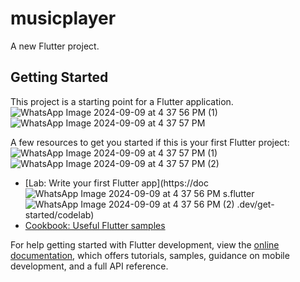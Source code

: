 # musicplayer

A new Flutter project.

## Getting Started

This project is a starting point for a Flutter application.
![WhatsApp Image 2024-09-09 at 4 37 56 PM (1)](https://github.com/user-attachments/assets/1703958c-5440-4096-96df-75ad71b08d7b)
![WhatsApp Image 2024-09-09 at 4 37 57 PM](https://github.com/user-attachments/assets/0c0a9aa6-9365-4dce-8679-e0c9c1c1677c)

A few resources to get you started if this is your first Flutter project:
![WhatsApp Image 2024-09-09 at 4 37 57 PM (1)](https://github.com/user-attachments/assets/b27b9f95-0a17-4ec7-8cfa-93211f616429)
![WhatsApp Image 2024-09-09 at 4 37 57 PM (2)](https://github.com/user-attachments/assets/9704424a-7e35-4423-8d64-7c82f8c3e174)

- [Lab: Write your first Flutter app](https://doc![WhatsApp Image 2024-09-09 at 4 37 56 PM](https://github.com/user-attachments/assets/b3c9796a-3695-4ac1-bb6b-ce3eca3f5d99)
s.flutter![WhatsApp Image 2024-09-09 at 4 37 56 PM (2)](https://github.com/user-attachments/assets/aab0c0c0-52be-4cd7-ade8-11e8dfeb69ff)
.dev/get-started/codelab)
- [Cookbook: Useful Flutter samples](https://docs.flutter.dev/cookbook)

For help getting started with Flutter development, view the
[online documentation](https://docs.flutter.dev/), which offers tutorials,
samples, guidance on mobile development, and a full API reference.
